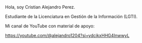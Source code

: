 Hola, soy Cristian Alejandro Perez.

Estudiante de la Licenciatura en Gestión de la Información (LGTI).

Mi canal de YouTube con material de apoyo:

https://youtube.com/@alejandro1204?si=ydcikxHHG4InwwyL

